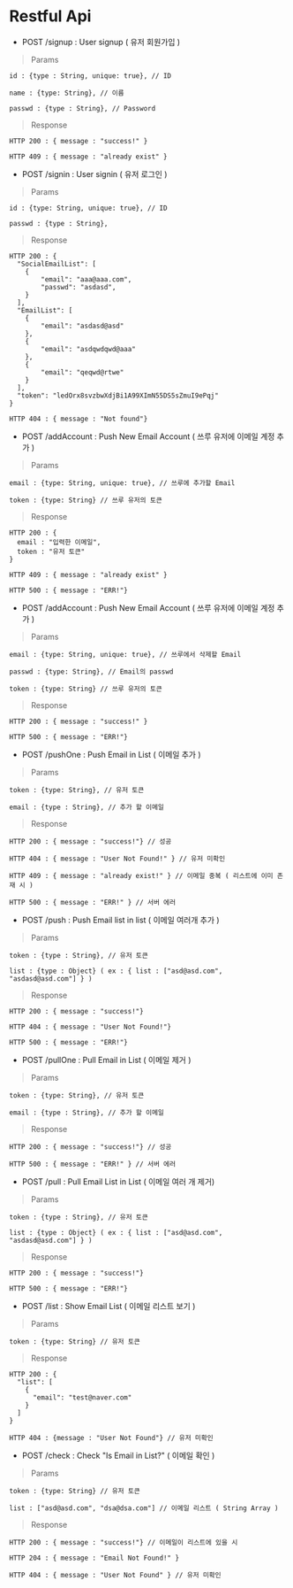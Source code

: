 # Restful Api

* POST /signup : User signup ( 유저 회원가입 )

> Params

    id : {type : String, unique: true}, // ID

    name : {type: String}, // 이름

    passwd : {type : String}, // Password

> Response

    HTTP 200 : { message : "success!" }

    HTTP 409 : { message : "already exist" }

* POST /signin : User signin ( 유저 로그인 )

> Params

    id : {type: String, unique: true}, // ID

    passwd : {type : String},

> Response

    HTTP 200 : {
      "SocialEmailList": [
        {
            "email": "aaa@aaa.com",
            "passwd": "asdasd",
        }
      ],
      "EmailList": [
        {
            "email": "asdasd@asd"
        },
        {
            "email": "asdqwdqwd@aaa"
        },
        {
            "email": "qeqwd@rtwe"
        }
      ],
      "token": "ledOrx8svzbwXdjBi1A99XImN55DS5sZmuI9ePqj"
    }

    HTTP 404 : { message : "Not found"}

* POST /addAccount : Push New Email Account ( 쓰루 유저에 이메일 계정 추가 )

> Params

    email : {type: String, unique: true}, // 쓰루에 추가할 Email

    token : {type: String} // 쓰루 유저의 토큰

> Response

    HTTP 200 : {
      email : "입력한 이메일",
      token : "유저 토큰"
    }

    HTTP 409 : { message : "already exist" }

    HTTP 500 : { message : "ERR!"}

* POST /addAccount : Push New Email Account ( 쓰루 유저에 이메일 계정 추가 )

> Params

    email : {type: String, unique: true}, // 쓰루에서 삭제할 Email

    passwd : {type: String}, // Email의 passwd

    token : {type: String} // 쓰루 유저의 토큰

> Response

    HTTP 200 : { message : "success!" }

    HTTP 500 : { message : "ERR!"}

* POST /pushOne : Push Email in List ( 이메일 추가 )

> Params

    token : {type: String}, // 유저 토큰

    email : {type : String}, // 추가 할 이메일

> Response

    HTTP 200 : { message : "success!"} // 성공

    HTTP 404 : { message : "User Not Found!" } // 유저 미확인

    HTTP 409 : { message : "already exist!" } // 이메일 중복 ( 리스트에 이미 존재 시 )

    HTTP 500 : { message : "ERR!" } // 서버 에러

* POST /push : Push Email list in list ( 이메일 여러개 추가 )

> Params

    token : {type : String}, // 유저 토큰

    list : {type : Object} ( ex : { list : ["asd@asd.com", "asdasd@asd.com"] } )

> Response

    HTTP 200 : { message : "success!"}

    HTTP 404 : { message : "User Not Found!"}

    HTTP 500 : { message : "ERR!"}

* POST /pullOne : Pull Email in List ( 이메일 제거 )

> Params

    token : {type: String}, // 유저 토큰

    email : {type : String}, // 추가 할 이메일

> Response

    HTTP 200 : { message : "success!"} // 성공

    HTTP 500 : { message : "ERR!" } // 서버 에러

* POST /pull : Pull Email List in List ( 이메일 여러 개 제거)

> Params

    token : {type : String}, // 유저 토큰

    list : {type : Object} ( ex : { list : ["asd@asd.com", "asdasd@asd.com"] } )

> Response

    HTTP 200 : { message : "success!"}

    HTTP 500 : { message : "ERR!"}

* POST /list : Show Email List ( 이메일 리스트 보기 )

> Params

    token : {type: String} // 유저 토큰

> Response

    HTTP 200 : {
      "list": [
        {
          "email": "test@naver.com"
        }
      ]
    }

    HTTP 404 : {message : "User Not Found"} // 유저 미확인

* POST /check : Check "Is Email in List?" ( 이메일 확인 )

> Params

    token : {type: String} // 유저 토큰

    list : ["asd@asd.com", "dsa@dsa.com"] // 이메일 리스트 ( String Array )
    
> Response

    HTTP 200 : { message : "success!"} // 이메일이 리스트에 있을 시

    HTTP 204 : { message : "Email Not Found!" }

    HTTP 404 : { message : "User Not Found" } // 유저 미확인
